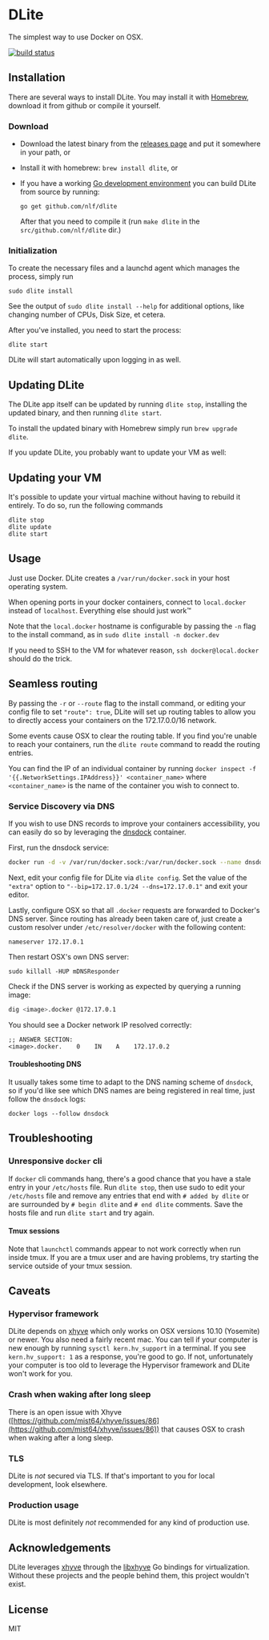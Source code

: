 # DLite
The simplest way to use Docker on OSX.

[![build status][travis-image]][travis-url]

## Installation
There are several ways to install DLite. You may install it with [Homebrew](http://brew.sh/), download it from github or compile it yourself.

### Download
- Download the latest binary from the [releases page](https://github.com/nlf/dlite/releases) and put it somewhere in your path, or
- Install it with homebrew: `brew install dlite`, or
- If you have a working [Go development environment](https://golang.org/doc/install) you can build DLite from source by running:

  ```
  go get github.com/nlf/dlite
  ```

  After that you need to compile it (run `make dlite` in the `src/github.com/nlf/dlite` dir.)

### Initialization
To create the necessary files and a launchd agent which manages the process, simply run

```
sudo dlite install
```

See the output of `sudo dlite install --help` for additional options, like changing number of CPUs, Disk Size, et cetera.

After you've installed, you need to start the process:

```
dlite start
```

DLite will start automatically upon logging in as well.

## Updating DLite
The DLite app itself can be updated by running `dlite stop`, installing the updated binary, and then running `dlite start`.

To install the updated binary with Homebrew simply run `brew upgrade dlite`.

If you update DLite, you probably want to update your VM as well:

## Updating your VM
It's possible to update your virtual machine without having to rebuild it entirely. To do so, run the following commands

```
dlite stop
dlite update
dlite start
```

## Usage
Just use Docker. DLite creates a `/var/run/docker.sock` in your host operating system.

When opening ports in your docker containers, connect to `local.docker` instead of `localhost`. Everything else should just work™

Note that the `local.docker` hostname is configurable by passing the `-n` flag to the install command, as in `sudo dlite install -n docker.dev`

If you need to SSH to the VM for whatever reason, `ssh docker@local.docker` should do the trick.

## Seamless routing
By passing the `-r` or `--route` flag to the install command, or editing your config file to set `"route": true`, DLite will set up routing tables to allow you to directly access your containers on the 172.17.0.0/16 network.

Some events cause OSX to clear the routing table. If you find you're unable to reach your containers, run the `dlite route` command to readd the routing entries.

You can find the IP of an individual container by running `docker inspect -f '{{.NetworkSettings.IPAddress}}' <container_name>` where `<container_name>` is the name of the container you wish to connect to.

### Service Discovery via DNS
If you wish to use DNS records to improve your containers accessibility, you can easily do so by leveraging the [dnsdock](https://github.com/tonistiigi/dnsdock) container.

First, run the dnsdock service:

```sh
docker run -d -v /var/run/docker.sock:/var/run/docker.sock --name dnsdock --restart always -p 172.17.0.1:53:53/udp tonistiigi/dnsdock
```

Next, edit your config file for DLite via `dlite config`. Set the value of the `"extra"` option to `"--bip=172.17.0.1/24 --dns=172.17.0.1"` and exit your editor.

Lastly, configure OSX so that all `.docker` requests are forwarded to Docker's DNS server. Since routing has already been taken care of, just create a custom resolver under `/etc/resolver/docker` with the following content:

```
nameserver 172.17.0.1
```

Then restart OSX's own DNS server:

```
sudo killall -HUP mDNSResponder
```

Check if the DNS server is working as expected by querying a running image:

```sh
dig <image>.docker @172.17.0.1
```

You should see a Docker network IP resolved correctly:

```
;; ANSWER SECTION:
<image>.docker.    0    IN    A    172.17.0.2
```

#### Troubleshooting DNS
It usually takes some time to adapt to the DNS naming scheme of `dnsdock`, so if you'd like see which DNS names are being registered in real time, just follow the `dnsdock` logs:

`docker logs --follow dnsdock`

## Troubleshooting
### Unresponsive `docker` cli
If `docker` cli commands hang, there's a good chance that you have a stale entry in your `/etc/hosts` file. Run `dlite stop`, then use sudo to edit your `/etc/hosts` file and remove any entries that end with `# added by dlite` or are surrounded by `# begin dlite` and `# end dlite` comments. Save the hosts file and run `dlite start` and try again.

#### Tmux sessions
Note that `launchctl` commands appear to not work correctly when run inside tmux. If you are a tmux user and are having problems, try starting the service outside of your tmux session.

## Caveats
### Hypervisor framework
DLite depends on [xhyve](https://github.com/mist64/xhyve) which only works on OSX versions 10.10 (Yosemite) or newer. You also need a fairly recent mac. You can tell if your computer is new enough by running `sysctl kern.hv_support` in a terminal. If you see `kern.hv_support: 1` as a response, you're good to go. If not, unfortunately your computer is too old to leverage the Hypervisor framework and DLite won't work for you.

### Crash when waking after long sleep
There is an open issue with Xhyve ([https://github.com/mist64/xhyve/issues/86](https://github.com/mist64/xhyve/issues/86)) that causes OSX to crash when waking after a long sleep.

### TLS
DLite is _not_ secured via TLS. If that's important to you for local development, look elsewhere.

### Production usage
DLite is most definitely _not_ recommended for any kind of production use.

## Acknowledgements
DLite leverages [xhyve](https://github.com/mist64/xhyve) through the [libxhyve](https://github.com/TheNewNormal/libxhyve) Go bindings for virtualization. Without these projects and the people behind them, this project wouldn't exist.

## License
MIT

[travis-image]: https://img.shields.io/travis/nlf/dlite.svg?style=flat-square
[travis-url]: https://travis-ci.org/nlf/dlite
